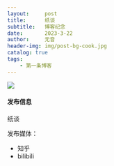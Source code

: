 ```yaml
---
layout:     post
title:      纸谈
subtitle:   博客纪念
date:       2023-3-22
author:     无音
header-img: img/post-bg-cook.jpg
catalog: true
tags:
    - 第一条博客
---
```


![]({{site.baseurl}}/img/logo.png)

#### 发布信息

纸谈

发布媒体：

* 知乎
* bilibili


